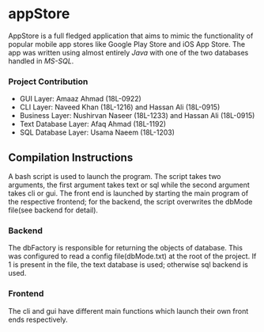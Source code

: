 # appStore

AppStore is a full fledged application that aims to mimic the functionality of popular mobile app stores like Google Play Store and iOS App Store. The app was written using almost entirely _Java_ with one of the two databases handled in _MS-SQL_.

### Project Contribution

- GUI Layer: Amaaz Ahmad (18L-0922)
- CLI Layer: Naveed Khan (18L-1216) and Hassan Ali (18L-0915)
- Business Layer: Nushirvan Naseer (18L-1233) and Hassan Ali (18L-0915)
- Text Database Layer: Afaq Ahmad (18L-1192)
- SQL Database Layer: Usama Naeem (18L-1203)

## Compilation Instructions
A bash script is used to launch the program. The script takes two arguments, the first argument takes text or sql while the second argument takes cli or gui. The front end is launched by starting the main program of the respective frontend; for the backend, the script overwrites the dbMode file(see backend for detail).
### Backend
The dbFactory is responsible for returning the objects of database. This was configured to read a config file(dbMode.txt) at the root of the project. If 1 is present in the file, the text database is used; otherwise sql backend is used.
### Frontend
The cli and gui have different main functions which launch their own front ends respectively.
